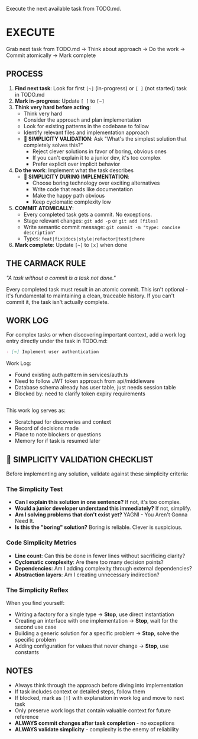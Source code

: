 Execute the next available task from TODO.md.

# EXECUTE

Grab next task from TODO.md → Think about approach → Do the work → Commit atomically → Mark complete

## PROCESS

1. **Find next task**: Look for first `[~]` (in-progress) or `[ ]` (not started) task in TODO.md
2. **Mark in-progress**: Update `[ ]` to `[~]`
3. **Think very hard before acting**:
   - Think very hard
   - Consider the approach and plan implementation
   - Look for existing patterns in the codebase to follow
   - Identify relevant files and implementation approach
   - **🎯 SIMPLICITY VALIDATION**: Ask "What's the simplest solution that completely solves this?"
     - Reject clever solutions in favor of boring, obvious ones
     - If you can't explain it to a junior dev, it's too complex
     - Prefer explicit over implicit behavior
4. **Do the work**: Implement what the task describes
   - **🎯 SIMPLICITY DURING IMPLEMENTATION**:
     - Choose boring technology over exciting alternatives
     - Write code that reads like documentation
     - Make the happy path obvious
     - Keep cyclomatic complexity low
5. **COMMIT ATOMICALLY**:
   - Every completed task gets a commit. No exceptions.
   - Stage relevant changes: `git add -p` or `git add [files]`
   - Write semantic commit message: `git commit -m "type: concise description"`
   - Types: `feat|fix|docs|style|refactor|test|chore`
6. **Mark complete**: Update `[~]` to `[x]` when done

## THE CARMACK RULE

*"A task without a commit is a task not done."*

Every completed task must result in an atomic commit. This isn't optional - it's fundamental to maintaining a clean, traceable history. If you can't commit it, the task isn't actually complete.

## WORK LOG

For complex tasks or when discovering important context, add a work log entry directly under the task in TODO.md:

```markdown
- [~] Implement user authentication
  ```
  Work Log:
  - Found existing auth pattern in services/auth.ts
  - Need to follow JWT token approach from api/middleware
  - Database schema already has user table, just needs session table
  - Blocked by: need to clarify token expiry requirements
  ```
```

This work log serves as:
- Scratchpad for discoveries and context
- Record of decisions made
- Place to note blockers or questions
- Memory for if task is resumed later


## 🎯 SIMPLICITY VALIDATION CHECKLIST

Before implementing any solution, validate against these simplicity criteria:

### The Simplicity Test
- **Can I explain this solution in one sentence?** If not, it's too complex.
- **Would a junior developer understand this immediately?** If not, simplify.
- **Am I solving problems that don't exist yet?** YAGNI - You Aren't Gonna Need It.
- **Is this the "boring" solution?** Boring is reliable. Clever is suspicious.

### Code Simplicity Metrics
- **Line count**: Can this be done in fewer lines without sacrificing clarity?
- **Cyclomatic complexity**: Are there too many decision points?
- **Dependencies**: Am I adding complexity through external dependencies?
- **Abstraction layers**: Am I creating unnecessary indirection?

### The Simplicity Reflex
When you find yourself:
- Writing a factory for a single type → **Stop**, use direct instantiation
- Creating an interface with one implementation → **Stop**, wait for the second use case
- Building a generic solution for a specific problem → **Stop**, solve the specific problem
- Adding configuration for values that never change → **Stop**, use constants

## NOTES

- Always think through the approach before diving into implementation
- If task includes context or detailed steps, follow them
- If blocked, mark as `[!]` with explanation in work log and move to next task
- Only preserve work logs that contain valuable context for future reference
- **ALWAYS commit changes after task completion** - no exceptions
- **ALWAYS validate simplicity** - complexity is the enemy of reliability
